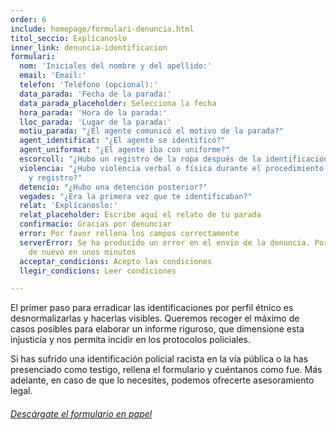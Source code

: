 ```yaml
---
order: 6
include: homepage/formulari-denuncia.html
titol_seccio: Explícanoslo
inner_link: denuncia-identificacion
formulari:
  nom: 'Iniciales del nombre y del apellido:'
  email: 'Email:'
  telefon: 'Teléfono (opcional):'
  data_parada: 'Fecha de la parada:'
  data_parada_placeholder: Selecciona la fecha
  hora_parada: 'Hora de la parada:'
  lloc_parada: 'Lugar de la parada:'
  motiu_parada: "¿El agente comunicó el motivo de la parada?"
  agent_identificat: "¿El agente se identificó?"
  agent_uniformat: "¿El agente iba con uniforme?"
  escorcoll: "¿Hubo un registro de la ropa después de la identificación?"
  violencia: "¿Hubo violencia verbal o física durante el procedimiento de identificación
    y registro?"
  detencio: "¿Hubo una detención posterior?"
  vegades: "¿Era la primera vez que te identificaban?"
  relat: 'Explícanoslo:'
  relat_placeholder: Escribe aquí el relato de tu parada
  confirmacio: Gracias por denunciar
  error: Por favor rellena los campos correctamente
  serverError: Se ha producido un error en el envío de la denuncia. Por favor, inténtalo
    de nuevo en unos minutos
  acceptar_condicions: Acepto las condiciones
  llegir_condicions: Leer condiciones

---
```

El primer paso para erradicar las identificaciones por perfil étnico es desnormalizarlas y hacerlas visibles. Queremos recoger el máximo de casos posibles para elaborar un informe riguroso, que dimensione esta injusticia y nos permita incidir en los protocolos policiales.

Si has sufrido una identificación policial racista en la vía pública o la has presenciado como testigo, rellena el formulario y cuéntanos como fue. Más adelante, en caso de que lo necesites, podemos ofrecerte asesoramiento legal.

###### [Descárgate el formulario en papel](/assets/img/Formulario_2_idiomas.pdf "Formulario_2_idiomas.pdf")